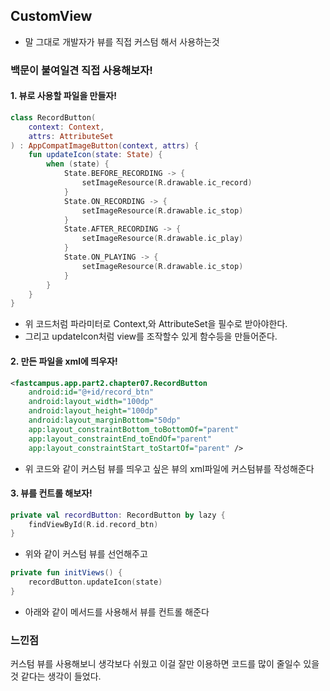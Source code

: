 ## CustomView
- 말 그대로 개발자가 뷰를 직접 커스텀 해서 사용하는것
### 백문이 불여일견 직접 사용해보자!
#### 1. 뷰로 사용할 파일을 만들자!
```kotlin
class RecordButton(
    context: Context,
    attrs: AttributeSet
) : AppCompatImageButton(context, attrs) {
    fun updateIcon(state: State) {
        when (state) {
            State.BEFORE_RECORDING -> {
                setImageResource(R.drawable.ic_record)
            }
            State.ON_RECORDING -> {
                setImageResource(R.drawable.ic_stop)
            }
            State.AFTER_RECORDING -> {
                setImageResource(R.drawable.ic_play)
            }
            State.ON_PLAYING -> {
                setImageResource(R.drawable.ic_stop)
            }
        }
    }
}
```
- 위 코드처럼 파라미터로 Context,와 AttributeSet을 필수로 받아야한다.
- 그리고 updateIcon처럼 view를 조작할수 있게 함수등을 만들어준다.
#### 2. 만든 파일을 xml에 띄우자!
```xml
<fastcampus.app.part2.chapter07.RecordButton
    android:id="@+id/record_btn"
    android:layout_width="100dp"
    android:layout_height="100dp"
    android:layout_marginBottom="50dp"
    app:layout_constraintBottom_toBottomOf="parent"
    app:layout_constraintEnd_toEndOf="parent"
    app:layout_constraintStart_toStartOf="parent" />
```
- 위 코드와 같이 커스텀 뷰를 띄우고 싶은 뷰의 xml파일에 커스텀뷰를 작성해준다
#### 3. 뷰를 컨트롤 해보자!
```kotlin
private val recordButton: RecordButton by lazy {
    findViewById(R.id.record_btn)
}
```
- 위와 같이 커스텀 뷰를 선언해주고
```kotlin
private fun initViews() {
    recordButton.updateIcon(state)
}
```
- 아래와 같이 메서드를 사용해서 뷰를 컨트롤 해준다
### 느낀점
커스텀 뷰를 사용해보니 생각보다 쉬웠고 이걸 잘만 이용하면 코드를 많이 줄일수 있을것 같다는 생각이 들었다.
